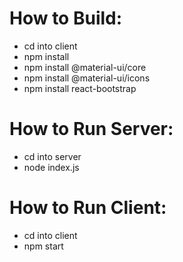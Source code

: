 # How to Build:
* cd into client
* npm install
* npm install @material-ui/core
* npm install @material-ui/icons
* npm install react-bootstrap


# How to Run Server:
* cd into server
* node index.js


# How to Run Client:
* cd into client
* npm start
